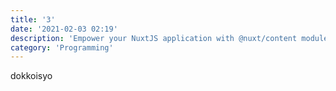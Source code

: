 ```yaml
---
title: '3'
date: '2021-02-03 02:19'
description: 'Empower your NuxtJS application with @nuxt/content module write in a content/ directory and fetch your Markdown, JSON, YAML and CSV files through a MongoDB like API, acting as a Git-based Headless CMS.'
category: 'Programming'
---
```


dokkoisyo